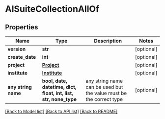 # AISuiteCollectionAllOf


## Properties
Name | Type | Description | Notes
------------ | ------------- | ------------- | -------------
**version** | **str** |  | [optional] 
**create_date** | **int** |  | [optional] 
**project** | [**Project**](Project.md) |  | [optional] 
**institute** | [**Institute**](Institute.md) |  | [optional] 
**any string name** | **bool, date, datetime, dict, float, int, list, str, none_type** | any string name can be used but the value must be the correct type | [optional]

[[Back to Model list]](../README.md#documentation-for-models) [[Back to API list]](../README.md#documentation-for-api-endpoints) [[Back to README]](../README.md)


